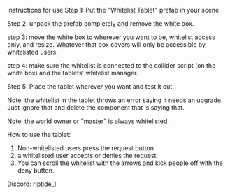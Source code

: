 instructions for use
Step 1: Put the "Whitelist Tablet" prefab in your scene

Step 2: unpack the prefab completely and remove the white box.

step 3: move the white box to wherever you want to be, whitelist access only, and resize. Whatever that box covers will only be accessible by whitelisted users.

step 4: make sure the whitelist is connected to the collider script (on the white box) and the tablets' whitelist manager. 

Step 5: Place the tablet wherever you want and test it out.

Note: the whitelist in the tablet throws an error saying it needs an upgrade. Just ignore that and delete the component that is saying that.

Note: the world owner or "master" is always whitelisted.

How to use the tablet: 

1) Non-whitelisted users press the request button
2) a whitelisted user accepts or denies the request
3) You can scroll the whitelist with the arrows and kick people off with the deny button.

Discord: riptide_1
